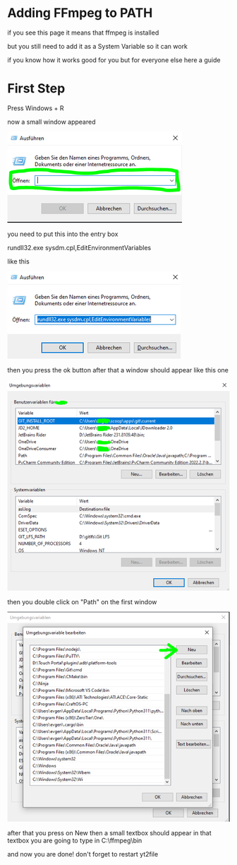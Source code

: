 # Adding FFmpeg to PATH
if you see this page it means that ffmpeg is installed 

but you still need to add it as a System Variable so it can work

if you know how it works good for you but for everyone else here a guide

# First Step
Press Windows + R 

now a small window appeared 

![run](https://github.com/Tevtongermany/YT2FILE/blob/main/Run_1.PNG)

you need to put this into the entry box

rundll32.exe sysdm.cpl,EditEnvironmentVariables

like this

![run](https://github.com/Tevtongermany/YT2FILE/blob/main/Run_2.PNG)

then you press the ok button after that a window should appear like this one 

![run](https://github.com/Tevtongermany/YT2FILE/blob/main/systemvar1.PNG)

then you double click on "Path" on the first window

![run](https://github.com/Tevtongermany/YT2FILE/blob/main/systemvar2.PNG)

after that you press on New then a small textbox should appear 
in that textbox you are going to type in C:\ffmpeg\bin

and now you are done! don't forget to restart yt2file


